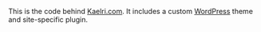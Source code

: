 This is the code behind [Kaelri.com](https://www.kaelri.com). It includes a custom [WordPress](https://wordpress.org/) theme and site-specific plugin.